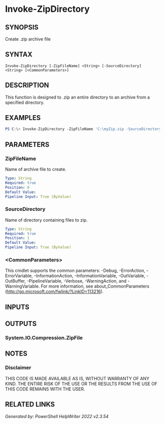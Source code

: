 # Invoke-ZipDirectory## SYNOPSISCreate .zip archive file## SYNTAX```Invoke-ZipDirectory [-ZipFileName] <String> [-SourceDirectory] <String> [<CommonParameters>]```## DESCRIPTIONThis function is designed to .zip an entire directory to an archive from a specified directory.## EXAMPLES```powershellPS C:\> Invoke-ZipDirectory -ZipFileName 'C:\myZip.zip -SourceDirectory 'C:\MyPersonalFiles'```## PARAMETERS### ZipFileNameName of archive file to create.```yamlType: StringRequired: truePosition: 0Default Value: Pipeline Input: True (ByValue)```### SourceDirectoryName of directory containing files to zip.```yamlType: StringRequired: truePosition: 1Default Value: Pipeline Input: True (ByValue)```### \<CommonParameters\>This cmdlet supports the common parameters: -Debug, -ErrorAction, -ErrorVariable, -InformationAction, -InformationVariable, -OutVariable, -OutBuffer, -PipelineVariable, -Verbose, -WarningAction, and -WarningVariable. For more information, see about_CommonParameters (http://go.microsoft.com/fwlink/?LinkID=113216).## INPUTS### ## OUTPUTS### System.IO.Compression.ZipFile## NOTES### DisclaimerTHIS CODE IS MADE AVAILABLE AS IS, WITHOUT WARRANTY OF ANY KIND. THE ENTIRE RISK OF THE USE OR THE RESULTS FROM THE USE OF THIS CODE REMAINS WITH THE USER.## RELATED LINKS*Generated by: PowerShell HelpWriter 2022 v2.3.54*